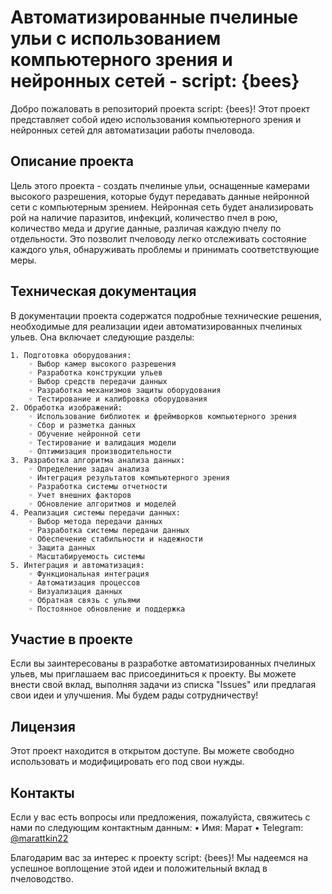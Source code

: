 # Автоматизированные пчелиные ульи с использованием компьютерного зрения и нейронных сетей - script: {bees}

Добро пожаловать в репозиторий проекта script: {bees}! Этот проект представляет собой идею использования компьютерного зрения и нейронных сетей для автоматизации работы пчеловода.

## Описание проекта

Цель этого проекта - создать пчелиные ульи, оснащенные камерами высокого разрешения, которые будут передавать данные нейронной сети с компьютерным зрением. Нейронная сеть будет анализировать рой на наличие паразитов, инфекций, количество пчел в рою, количество меда и другие данные, различая каждую пчелу по отдельности. Это позволит пчеловоду легко отслеживать состояние каждого улья, обнаруживать проблемы и принимать соответствующие меры.

## Техническая документация

В документации проекта содержатся подробные технические решения, необходимые для реализации идеи автоматизированных пчелиных ульев. Она включает следующие разделы:

    1. Подготовка оборудования:
        ◦ Выбор камер высокого разрешения
        ◦ Разработка конструкции ульев
        ◦ Выбор средств передачи данных
        ◦ Разработка механизмов защиты оборудования
        ◦ Тестирование и калибровка оборудования
    2. Обработка изображений:
        ◦ Использование библиотек и фреймворков компьютерного зрения
        ◦ Сбор и разметка данных
        ◦ Обучение нейронной сети
        ◦ Тестирование и валидация модели
        ◦ Оптимизация производительности
    3. Разработка алгоритма анализа данных:
        ◦ Определение задач анализа
        ◦ Интеграция результатов компьютерного зрения
        ◦ Разработка системы отчетности
        ◦ Учет внешних факторов
        ◦ Обновление алгоритмов и моделей
    4. Реализация системы передачи данных:
        ◦ Выбор метода передачи данных
        ◦ Разработка системы передачи данных
        ◦ Обеспечение стабильности и надежности
        ◦ Защита данных
        ◦ Масштабируемость системы
    5. Интеграция и автоматизация:
        ◦ Функциональная интеграция
        ◦ Автоматизация процессов
        ◦ Визуализация данных
        ◦ Обратная связь с ульями
        ◦ Постоянное обновление и поддержка

## Участие в проекте

Если вы заинтересованы в разработке автоматизированных пчелиных ульев, мы приглашаем вас присоединиться к проекту. Вы можете внести свой вклад, выполняя задачи из списка "Issues" или предлагая свои идеи и улучшения. Мы будем рады сотрудничеству!

## Лицензия

Этот проект находится в открытом доступе. Вы можете свободно использовать и модифицировать его под свои нужды.

## Контакты

Если у вас есть вопросы или предложения, пожалуйста, свяжитесь с нами по следующим контактным данным:
    • Имя: Марат
    • Telegram: [@marattkin22](https://t.me/marattkin22)

Благодарим вас за интерес к проекту script: {bees}! Мы надеемся на успешное воплощение этой идеи и положительный вклад в пчеловодство.
